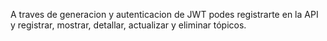 A traves de generacion y autenticacion de JWT podes registrarte en la API y registrar, mostrar, detallar, actualizar y eliminar tópicos.
